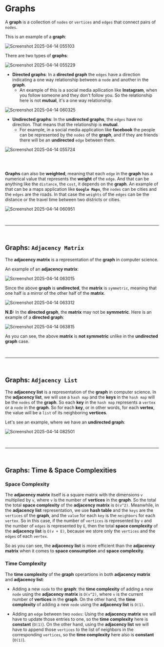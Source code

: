 # Graphs
A **graph** is a collection of `nodes` or `vertices` and `edges` that connect pairs of `nodes`.

This is an example of a **graph**:

![Screenshot 2025-04-14 055103](https://github.com/user-attachments/assets/df3772ce-034c-4d93-a82c-20f43e9db0d5)

There are two types of **graphs**:

![Screenshot 2025-04-14 055229](https://github.com/user-attachments/assets/e7226751-255d-4ad4-b7f0-e2869be2b762)

* **Directed graphs**: In a **directed graph** the `edges` have a direction indicating a one way relationship between a `node` and another in the **graph**.
    * An example of this is a social media apllication like **Instagram**, when you follow someone and they don't follow you. So the relationship here is not **mutual**, it's a one way relationship.

![Screenshot 2025-04-14 060325](https://github.com/user-attachments/assets/f1634d81-04be-4a5a-81c2-fcdfe59978d3)

* **Undirected graphs**: In the **undirected graphs**, the `edges` have no direction. That means that the relationship is **mutual**.
    * For example, in a social media application like **facebook** the people can be represented by the `nodes` of the **graph**, and if they are friends there will be an **undirected** `edge` between them.

![Screenshot 2025-04-14 055724](https://github.com/user-attachments/assets/c37e0df5-29b4-49a5-86a4-ae6f22b0aab3)

<br /><br />

**Graphs** can also be **weighted**, meaning that each `edge` in the **graph** has a numerical value that represents the **weight** of the `edge`. And that can be anything like the `distance`, the `cost`, it depends on the **graph**. An example of that can be a maps application like **`Google Maps`**, the `nodes` can be cities and the `edges` are the roads. In that case the `weights` of the `edges` can be the distance or the travel time between two districts or cities. 

![Screenshot 2025-04-14 060951](https://github.com/user-attachments/assets/7b914bff-c98f-4211-a9a8-968e828ceece)

<br /><hr /><br />

## Graphs: `Adjacency Matrix`
The **adjacency matrix** is a representation of the **graph** in computer science.

An example of an **adjacency matrix**:

![Screenshot 2025-04-14 063015](https://github.com/user-attachments/assets/bbf38607-6ce4-4f9f-8577-73eb0e9d0f20)

Since the above **graph** is **undirected**, the **matrix** is `symmetric`, meaning that one half is a mirror of the other half of the **matrix**.

![Screenshot 2025-04-14 063312](https://github.com/user-attachments/assets/aa62926a-cd72-4f41-ba9a-8fbf2ff7664d)

**N.B:** In the **directed graph**, the **matrix** may not be **symmetric**. Here is an example of a **directed graph**:

 ![Screenshot 2025-04-14 063815](https://github.com/user-attachments/assets/e119a62b-8190-4168-b003-f89039ed7c26)
 
As you can see, the above **matrix** is **not symmetric** unlike in the **undirected graph** case.

<br /><hr /><br />

## Graphs: `Adjacency List`
The **adjacency list** is a representation of the **graph** in computer science. In the **adjacency list**, we will use a `hash map` and the **keys** in the `hash map` will be the `nodes` of the **graph**. So each **key** in the `hash map` represents a `vertex` or a `node` in the **graph**. So for each **key**, or in other words, for each **vertex**, the value will be a `list` of its neighboring **vertices**.

Let's see an example, where we have an **undirected graph**:

![Screenshot 2025-04-14 082501](https://github.com/user-attachments/assets/db28e3ab-a984-46df-b386-b50895915156)

<br /><hr /><br />

## Graphs: Time & Space Complexities
### Space Complexity
The **adjacency matrix** itself is a square matrix with the dimensions `v` multiplied by `v`, where `v` is the number of **vertices** in the **graph**. So the total the total **space complexity** of the **adjacency matrix** is `O(v^2)`. Meanwhile, in the **adjacency list** representation, we use **hash table** and the `keys` are the `vertices` of the **graph**, and the `value` for each `key` is the `neighbors` for each `vertex`. So in this case, if the number of `vertices` is represented by `v` and the number of `edges` is represented by `E`, then the total **space complexity** of the **adjacency list** is `O(v + E)`, because we store only the `vertices` and the `edges` of each `vertex`.



So as you can see, the **adjacency list** is more efficient than the **adjacency matrix** when it comes to **space consumption** and **space complexity**.

### Time Complexity
The **time complexity** of the **graph** operartions in both **adjacency matrix** and **adjacency list**:
* Adding a new `node` to the **graph**: the **time complexity** of adding a new `node` using the **adjacency matrix** is `O(v^2)`, where `v` is the current number of **vertices** in the **graph**. On the other hand, the **time complexity** of adding a new `node` using the **adjacency list** is `O(1)`.



* Adding an `edge` between two `nodes`: Using the **adjacency matrix** we will have to update those entries to one, so the **time complexity** here is **constant** (`O(1)`). On the other hand, using the **adjacency list** we will have to append those `vertices` to the list of neighbors in the corresponding `vertices`, so the **time complexity** here also is **constant** (`O(1)`).







